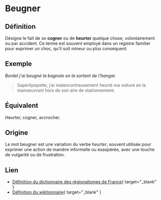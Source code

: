 # Beugner

## Définition

Désigne le fait de se **cogner** ou de **heurter** quelque chose, volontairement ou par accident. Ce terme est souvent employé dans un registre familier pour exprimer un choc, qu’il soit mineur ou plus conséquent.

## Exemple

_Bordel j'ai beugné la bagnole en la sortant de l'hangar._
> Saperlipopette, j’ai malencontreusement heurté ma voiture en la manoeuvrant hors de son aire de stationnement.

## Équivalent

Heurter, cogner, accrocher.

## Origine

Le mot beugner est une variation du verbe _heurter_, souvent utilisée pour exprimer une action de manière informelle ou exaspérée, avec une touche de vulgarité ou de frustration.

## Lien

* [Définition du dictionnaire des régionalismes de France](https://drf.4h-conseil.fr/pages0/D1B0132.html){ target="_blank" }
* [Définition du wiktionnaire](https://fr.wiktionary.org/wiki/beugner){ target="_blank" }
